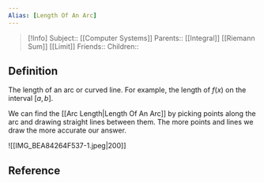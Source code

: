 ```yaml
---
Alias: [Length Of An Arc]
---
```

> [!Info]
> Subject:: [[Computer Systems]]
> Parents:: [[Integral]] [[Riemann Sum]] [[Limit]]
> Friends:: 
> Children:: 

## Definition
The length of an arc or curved line. For example, the length of $f(x)$ on the interval $[a,b]$. 

We can find the [[Arc Length|Length Of An Arc]] by picking points along the arc and drawing straight lines between them. The more points and lines we draw the more accurate our answer.

![[IMG_BEA84264F537-1.jpeg|200]]

## Reference

